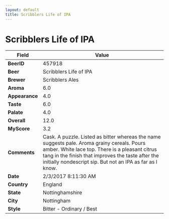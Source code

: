```yaml
---
layout: default
title: Scribblers Life of IPA
---
```


# Scribblers Life of IPA

| Field         | Value     |
|---------------|-----------|
| **BeerID** | 457918 |
| **Beer** | Scribblers Life of IPA |
| **Brewer** | Scribblers Ales |
| **Aroma** | 6.0 |
| **Appearance** | 4.0 |
| **Taste** | 6.0 |
| **Palate** | 4.0 |
| **Overall** | 12.0 |
| **MyScore** | 3.2 |
| **Comments** | Cask. A puzzle. Listed as bitter whereas the name suggests pale. Aroma grainy cereals. Pours amber. White lace top. There is a pleasant citrus tang in the finish that improves the taste after the initially nondescript sip. But not an IPA as far as I know. |
| **Date** | 2/3/2017 8:11:30 AM |
| **Country** | England |
| **State** | Nottinghamshire |
| **City** | Nottingham |
| **Style** | Bitter - Ordinary / Best |
